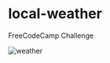 # local-weather
FreeCodeCamp Challenge

![weather](https://user-images.githubusercontent.com/11372312/28551117-31f0b90e-70bc-11e7-9df1-6b75b7ea6b5b.gif)
